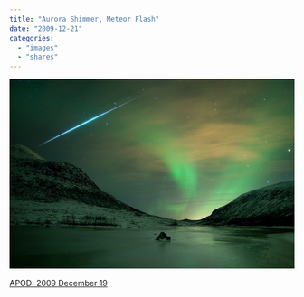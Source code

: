 ```yaml
---
title: "Aurora Shimmer, Meteor Flash"
date: "2009-12-21"
categories: 
  - "images"
  - "shares"
---
```


![](images/tumblr_kuy8ymMl0n1qz4vrlo1_1280.jpg)

[APOD: 2009 December 19](http://antwrp.gsfc.nasa.gov/apod/ap091219.html)
